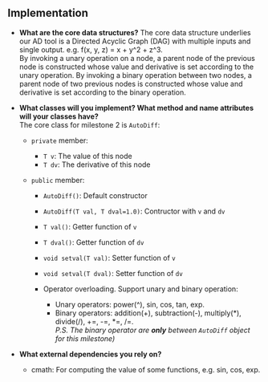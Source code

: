 ## Implementation

- **What are the core data structures?**
    The core data structure underlies our AD tool is a Directed Acyclic Graph (DAG) with multiple inputs and single output.
    e.g. f(x, y, z) = x + y^2 + z^3.  
    By invoking a unary operation on a node, a parent node of the previous node is constructed whose value and derivative is set according to the unary operation.
    By invoking a binary operation between two nodes, a parent node of two previous nodes is constructed whose value and derivative is set according to the binary operation.
  
- **What classes will you implement? What method and name attributes will your classes have?**  
    The core class for milestone 2 is `AutoDiff`:
    - `private` member:
        - `T v`: The value of this node
        - `T dv`: The derivative of this node
        
    - `public` member:
        - `AutoDiff()`: Default constructor
        - `AutoDiff(T val, T dval=1.0)`: Contructor with `v` and `dv`
        - `T val()`: Getter function of `v`
        - `T dval()`: Getter function of `dv`
        - `void setval(T val)`: Setter function of `v`
        - `void setval(T dval)`: Setter function of `dv`
        
        - Operator overloading. Support unary and binary operation:
            - Unary operators: power(^), sin, cos, tan, exp.
            - Binary operators: addition(+), subtraction(-), multiply(*), divide(/), +=, -=, *=, /=.  
            *P.S. The binary operator are **only** between `AutoDiff` object for this milestone)*
    
- **What external dependencies you rely on?**
    - cmath: For computing the value of some functions, e.g. sin, cos, exp.
    
